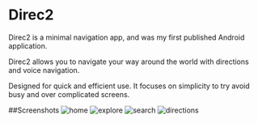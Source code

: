 # Direc2
Direc2 is a minimal navigation app, and was my first published Android application.

Direc2 allows you to navigate your way around the world with directions and voice navigation.

Designed for quick and efficient use. It focuses on simplicity to try avoid busy and over complicated screens.

##Screenshots
![home](https://user-images.githubusercontent.com/54554532/204108627-a27caf5b-02d4-4cc3-8a10-35ebac359558.png)
![explore](https://user-images.githubusercontent.com/54554532/204108626-2faeb977-2321-4d42-937b-5764a5fe2ef3.png)
![search](https://user-images.githubusercontent.com/54554532/204108628-b1ed6617-5ac1-47d0-83c2-4642cdf73d0b.png)
![directions](https://user-images.githubusercontent.com/54554532/204108624-0b229fec-ff53-4a85-8e0d-55e7b2aad7fa.png)
